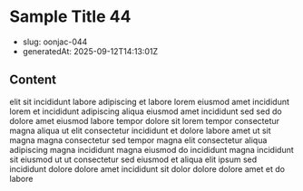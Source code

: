 # Sample Title 44

- slug: oonjac-044
- generatedAt: 2025-09-12T14:13:01Z

## Content
elit sit incididunt labore adipiscing et labore lorem eiusmod amet incididunt lorem et incididunt adipiscing aliqua eiusmod amet incididunt sed sed do dolore amet eiusmod labore tempor dolore sit lorem tempor consectetur magna aliqua ut elit consectetur incididunt et dolore labore amet ut sit magna magna consectetur sed tempor magna elit consectetur aliqua adipiscing magna incididunt magna eiusmod do incididunt magna incididunt sit eiusmod ut ut consectetur sed eiusmod et aliqua elit ipsum sed incididunt dolore dolore amet incididunt sit dolor dolore dolore amet et do labore
